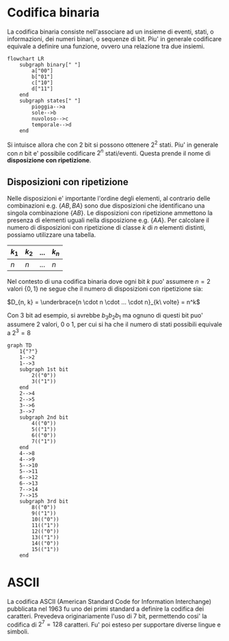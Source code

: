 # Codifica binaria  

La codifica binaria consiste nell'associare ad un insieme di eventi, stati, o informazioni, dei numeri binari, o sequenze di bit. Piu' in generale codificare equivale a definire una funzione, ovvero una relazione tra due insiemi.  

```mermaid
flowchart LR
    subgraph binary[" "]
        a["00"]
        b["01"]
        c["10"]
        d["11"]
    end
    subgraph states[" "]
        pioggia-->a
        sole-->b
        nuvoloso-->c
        temporale-->d
    end
```

Si intuisce allora che con $2$ bit si possono ottenere $2^2$ stati. Piu' in generale con $n$ bit e' possibile codificare $2^n$ stati/eventi. Questa prende il nome di **disposizione con ripetizione**.  

## Disposizioni con ripetizione  

Nelle disposizioni e' importante l'ordine degli elementi, al contrario delle combinazioni e.g. $\lbrace AB, BA \rbrace$ sono due disposizioni che identificano una singola combinazione $\lbrace AB \rbrace$. Le disposizioni con ripetizione ammettono la presenza di elementi uguali nella disposizione e.g. $\lbrace AA \rbrace$. Per calcolare il numero di disposizioni con ripetizione di classe $k$ di $n$ elementi distinti, possiamo utilizzare una tabella.  

| $k_1$ | $k_2$ | $...$ | $k_n$ |
| ----- | ----- | ----- | ----- |
| $n$   | $n$   | $...$ | $n$   |

Nel contesto di una codifica binaria dove ogni bit $k$ puo' assumere $n = 2$ valori $\lbrace 0,1 \rbrace$ ne segue che il numero di disposizioni con ripetizione sia:  

$D_{n, k} = \underbrace{n \cdot n \cdot ... \cdot n}_{k\ volte} = n^k$  

Con 3 bit ad esempio, si avrebbe $b_3b_2b_1$ ma ognuno di questi bit puo' assumere 2 valori, 0 o 1, per cui si ha che il numero di stati possibili equivale a $2^3 = 8$  

```mermaid
graph TD
    1{"?"}
    1-->2
    1-->3
    subgraph 1st bit
        2(("0"))
        3(("1"))
    end
    2-->4
    2-->5
    3-->6
    3-->7
    subgraph 2nd bit
        4(("0"))
        5(("1"))
        6(("0"))
        7(("1"))
    end
    4-->8
    4-->9
    5-->10
    5-->11
    6-->12
    6-->13
    7-->14
    7-->15
    subgraph 3rd bit
        8(("0"))
        9(("1"))
        10(("0"))
        11(("1"))
        12(("0"))
        13(("1"))
        14(("0"))
        15(("1"))
    end
```

# ASCII  

La codifica ASCII (American Standard Code for Information Interchange) pubblicata nel 1963 fu uno dei primi standard a definire la codifica dei caratteri. Prevedeva originariamente l'uso di 7 bit, permettendo cosi' la codifica di $2^7 = 128$ caratteri. Fu' poi esteso per supportare diverse lingue e simboli.  

